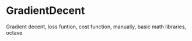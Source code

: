 # GradientDecent
Gradient decent, loss funtion, cost function, manually, basic math libraries, octave
